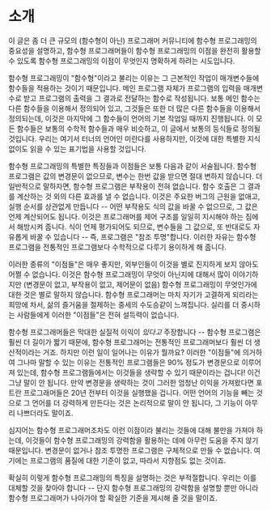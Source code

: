 # 소개

이 글은 좀 더 큰 규모의 (함수형이 아닌) 프로그래머 커뮤니티에 함수형 프로그래밍의 중요성을 설명하고, 함수형 프로그래머들이 함수형 프로그래밍의 이점을 완전히 활용할 수 있도록 함수형 프로그래밍의 이점이 무엇인지 명확하게 하려는 시도입니다.

함수형 프로그래밍이 "함수형"이라고 불리는 이유는 그 근본적인 작업이 매개변수들에 함수들을 적용하는 것이기 때문입니다. 메인 프로그램 자체가 프로그램의 입력을 매개변수로 받고 프로그램의 출력을 그 결과로 전달하는 함수로 작성됩니다. 
보통 메인 함수는 다른 함수들을 이용해서 정의되어 있고, 그것들은 또한 더 많은 다른 함수들을 이용해서 정의되는데, 이것은 마지막에 그 함수들이 언어의 기본 작업일 때까지 진행됩니다. 이 모든 함수들은 보통의 수학적 함수들과 매우 비슷하고, 
이 글에서 보통의 등식들로 정의될 것입니다. 우리는 여기서 터너의 언어인 미란다를 사용하지만, 이것에 대한 특별한 지식 없이도 읽을 수 있는 표기법을 사용할 것입니다. 

함수형 프로그래밍의 특별한 특징들과 이점들은 보통 다음과 같이 서술됩니다. 함수형 프로그램은 값의 변경문이 없으므로, 변수는 한번 값을 받으면 절대 변하지 않습니다. 더 일반적으로 말하자면, 함수형 프로그램은 부작용이 전혀 없습니다. 
함수 호출은 그 결과를 계산하는 것 외의 다른 효과를 낼 수 없습니다. 이것은 주요한 버그의 근원을 없애고, 실행 순서를 상관없게 만듭니다 -- 어떤 부작용도 식의 값을 바꿀 수 없으므로, 그 값은 언제 계산되어도 됩니다. 
이것은 프로그래머를 제어 구조를 일일히 지시해야 하는 짐에서 해방시켜 줍니다. 식이 언제 평가되어도 되므로, 변수들을 그 값으로, 또 반대로도 자유롭게 바꿀 수 있습니다 -- 즉, 프로그램은 "참조 투명"합니다. 
이러한 자유는 함수형 프로그램을 전통적인 프로그램보다 수학적으로 다루기 용이하게 해 줍니다. 

이러한 종류의 "이점들"은 매우 좋지만, 외부인들이 이것을 별로 진지하게 보지 않아도 어쩔 수 없습니다. 이것은 함수형 프로그래밍이 무엇이 아닌지에 대해서 많이 이야기하지만 (변경문이 없고, 부작용이 없고, 제어문이 없음) 
함수형 프로그래밍이 무엇인가에 대한 것은 별로 말하지 않습니다. 함수형 프로그래머는 마치 자기가 고결하게 되리라는 희망에 차서, 삶의 즐거움을 절제하는 중세의 수도승같이 느껴집니다. 실리를 더 중시하는 사람들에게 이러한 "이점들"은 전혀 설득력이 없습니다. 

함수형 프로그래머들은 막대한 실질적 이익이 *있다고* 주장합니다 -- 함수형 프로그램은 훨씬 더 길이가 짧기 때문에, 함수형 프로그래머는 전통적인 프로그래머보다 훨씬 더 생산적이라는 거죠. 하지만 이런 일이 일어나는 이유가 뭘까요? 
이러한 "이점들"에 의거하여 그나마 말할 수 있는 이유는 전통적인 프로그램들은 90% 정도가 변경문으로 이루어져 있는데, 함수형 프로그램들에서는 이것들을 생략할 수 있기 때문이라는 겁니다! 이건 그냥 말이 안 됩니다. 
만약 변경문을 생략하는 것이 그러한 엄청난 이익을 가져왔다면 포트란 프로그래머들은 20년 전부터 이것을 실행했을 겁니다. 어떤 언어의 기능을 빼는 것으로 그 언어를 더 강력하게 만든다는 것은 논리적으로 말이 안 됩니다, 그 기능이 아무리 나쁘더라도 말이죠. 

심지어는 함수형 프로그래머조차도 이런 이점이라 불리는 것들에 대해 불만을 가져야 하는데, 이것들이 함수형 프로그래밍의 강력함을 활용하는 데에 아무런 도움을 주지 않기 때문입니다. 변경문이 없거나 참조 투명한 프로그램은 구체적으로 만들 수 없습니다. 여기에는 프로그램의 품질에 대한 기준이 없고, 따라서 지향점도 없는 것이죠. 

확실히 이렇게 함수형 프로그래밍의 특징을 설명하는 것은 부적절합니다. 우리는 이를 대체할 것을 찾아야 합니다 -- 단지 함수형 프로그래밍의 강력함을 설명할 뿐만 아니라 함수형 프로그래머가 나아가야 할 확실한 기준을 제시해 줄 것을 말이죠. 
